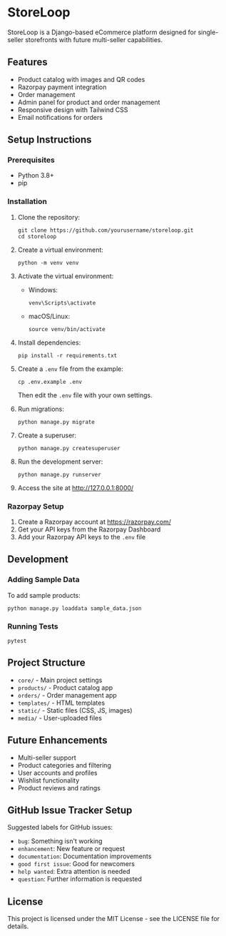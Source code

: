 # StoreLoop

StoreLoop is a Django-based eCommerce platform designed for single-seller storefronts with future multi-seller capabilities.

## Features

- Product catalog with images and QR codes
- Razorpay payment integration
- Order management
- Admin panel for product and order management
- Responsive design with Tailwind CSS
- Email notifications for orders

## Setup Instructions

### Prerequisites

- Python 3.8+
- pip

### Installation

1. Clone the repository:
   ```
   git clone https://github.com/yourusername/storeloop.git
   cd storeloop
   ```

2. Create a virtual environment:
   ```
   python -m venv venv
   ```

3. Activate the virtual environment:
   - Windows:
     ```
     venv\Scripts\activate
     ```
   - macOS/Linux:
     ```
     source venv/bin/activate
     ```

4. Install dependencies:
   ```
   pip install -r requirements.txt
   ```

5. Create a `.env` file from the example:
   ```
   cp .env.example .env
   ```
   Then edit the `.env` file with your own settings.

6. Run migrations:
   ```
   python manage.py migrate
   ```

7. Create a superuser:
   ```
   python manage.py createsuperuser
   ```

8. Run the development server:
   ```
   python manage.py runserver
   ```

9. Access the site at http://127.0.0.1:8000/

### Razorpay Setup

1. Create a Razorpay account at https://razorpay.com/
2. Get your API keys from the Razorpay Dashboard
3. Add your Razorpay API keys to the `.env` file

## Development

### Adding Sample Data

To add sample products:

```
python manage.py loaddata sample_data.json
```

### Running Tests

```
pytest
```

## Project Structure

- `core/` - Main project settings
- `products/` - Product catalog app
- `orders/` - Order management app
- `templates/` - HTML templates
- `static/` - Static files (CSS, JS, images)
- `media/` - User-uploaded files

## Future Enhancements

- Multi-seller support
- Product categories and filtering
- User accounts and profiles
- Wishlist functionality
- Product reviews and ratings

## GitHub Issue Tracker Setup

Suggested labels for GitHub issues:

- `bug`: Something isn't working
- `enhancement`: New feature or request
- `documentation`: Documentation improvements
- `good first issue`: Good for newcomers
- `help wanted`: Extra attention is needed
- `question`: Further information is requested

## License

This project is licensed under the MIT License - see the LICENSE file for details.